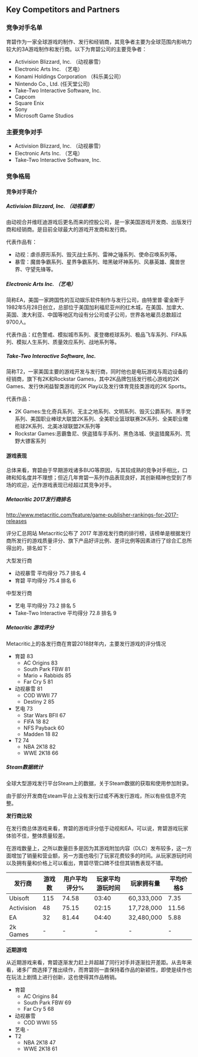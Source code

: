 ## Key Competitors and Partners

### 竞争对手名单

育碧作为一家全球游戏的制作、发行和经销商，其竞争者主要为全球范围内影响力较大的3A游戏制作和发行商。以下为育碧公司的主要竞争者：

- Activision Blizzard, Inc. （动视暴雪）
- Electronic Arts Inc. （艺电）
- Konami Holdings Corporation （科乐美公司）
- Nintendo Co., Ltd. (任天堂公司)
- Take-Two Interactive Software, Inc. 
- Capcom
- Square Enix 
- Sony
- Microsoft Game Studios

### 主要竞争对手

- Activision Blizzard, Inc. （动视暴雪）
- Electronic Arts Inc. （艺电）
- Take-Two Interactive Software, Inc. 

### 竞争格局

#### 竞争对手简介

##### Activision Blizzard, Inc. （动视暴雪）

由动视合并维旺迪游戏后更名而来的控股公司，是一家美国游戏开发商、出版发行商和经销商。是目前全球最大的游戏开发商和发行商。

代表作品有：

- 动视：虐杀原形系列、毁灭战士系列、雷神之锤系列、使命召唤系列等。
- 暴雪：魔兽争霸系列、星界争霸系列、暗黑破坏神系列、风暴英雄、魔兽世界、守望先锋等。

##### Electronic Arts Inc. （艺电）

简称EA，美国一家跨国性的互动娱乐软件制作与发行公司，由特里普·霍金斯于1982年5月28日创立，总部位于美国加利福尼亚州的红木城，在美国、加拿大、英国、澳大利亚、中国等地区均设有分公司或子公司，世界各地雇员总数超过9700人。

代表作品：红色警戒、模拟城市系列、麦登橄榄球系列、极品飞车系列、FIFA系列、模拟人生系列、质量效应系列、战地系列等。

##### Take-Two Interactive Software, Inc.

简称T2，一家美国主要的游戏开发与发行商，同时他也是电玩游戏与周边设备的经销商，旗下有2K和Rockstar Games，其中2K品牌包括发行核心游戏的2K Games、发行休闲益智类游戏的2K Play以及发行体育竞技类游戏的2K Sports。

代表作品：

- 2K Games:生化奇兵系列、无主之地系列、文明系列、毁灭公爵系列、黑手党系列、美国职业棒球大联盟2K系列、全美职业篮球联赛2K系列、全美职业橄榄球2K系列、北美冰球联盟2K系列等
- Rockstar Games:恶霸鲁尼、侠盗猎车手系列、黑色洛城、侠盗猎魔系列、荒野大镖客系列

#### 游戏表现

总体来看，育碧由于早期游戏诸多BUG等原因，与其较成熟的竞争对手相比，口碑和知名度并不理想；但近几年育碧一系列作品表现良好，其创新精神也受到了市场的欢迎，近作游戏表现已经超过其竞争对手。

##### Metacritic 2017发行商排名

http://www.metacritic.com/feature/game-publisher-rankings-for-2017-releases

评分汇总网站 Metacritic公布了 2017 年游戏发行商的排行榜，该榜单是根据发行商所发行的游戏质量评分、旗下产品好评比例、差评比例等因素进行了综合汇总所得出的，排名如下：

大型发行商

- 动视暴雪      平均得分 75.7 排名 4
- 育碧         平均得分 75.4 排名 6

中型发行商

- 艺电    平均得分 73.2   排名  5
- Take-Two Interactive  平均得分 72.8   排名  9

##### Metacritic 游戏评分

Metacritic上的各发行商在育碧2018财年内，主要发行游戏的评分情况

- 育碧                                         83
  - AC Origins                   83
  - South Park FBW       81
  - Mario + Rabbids       85
  - Far Cry 5                      81
- 动视暴雪                               81
  - COD WWII      	        77
  - Destiny 2                     85
- 艺电                                        73
  - Star Wars BFII            67
  - FIFA 18                          82
  - NFS Payback              60
  - Madden 18                  82
- T2                                            74
  - NBA 2K18                     82
  - WWE 2K18                   66

##### Steam数据统计

全球大型游戏发行平台Steam上的数据，关于Steam数据的获取和使用参加附录。

由于部分开发商在steam平台上没有发行过或不再发行游戏，所以有些信息不完整。

**发行商比较**

在发行商总体游戏来看，育碧的游戏评分低于动视和EA，可以说，育碧游戏玩家体验不佳，整体质量较差。

在游戏数量上，之所以数量巨多是因为其游戏附加内容（DLC）发布较多，这一方面增加了销量和营业额，另一方面也吸引了玩家花费较多的时间。从玩家游玩时间以及拥有量和价格上可以看出，育碧尽管口碑不佳但其销售表现不错。

| 发行商     | 游戏数 | 用户平均评分% | 玩家平均游玩时间 | 玩家拥有量 | 平均价格$ |
| ---------- | ------ | ------------- | ---------------- | ---------- | --------- |
| Ubisoft    | 115    | 74.58         | 03:40            | 60,333,000 | 7.35      |
| Activision | 48     | 75.15         | 02:15            | 17,728,000 | 11.56     |
| EA         | 32     | 81.44         | 04:40            | 32,480,000 | 5.88      |
| 2k Games   | -      | -             | -                | -          | -         |

**近期游戏**

从近期游戏来看，育碧逐渐发力赶上并超越了同行对手并逐渐拉开差距。从去年来看，诸多厂商选择了推出续作，而育碧则一直保持着作品的新颖性，即使是续作也在玩法上剧情上进行创新，这也使得其作品畅销。

- 育碧                                       
  - AC Origins                   84
  - South Park FBW       69
  - Far Cry 5                      68
- 动视暴雪                             
  - COD WWII      	        55
- 艺电                                          -
- T2                                           
  - NBA 2K18                    47
  - WWE 2K18                  61

